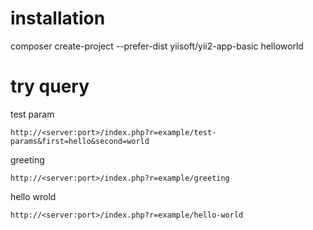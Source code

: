 # installation
composer create-project --prefer-dist yiisoft/yii2-app-basic helloworld 

# try query
test param

    http://<server:port>/index.php?r=example/test-params&first=hello&second=world

greeting

    http://<server:port>/index.php?r=example/greeting

hello wrold

    http://<server:port>/index.php?r=example/hello-world



